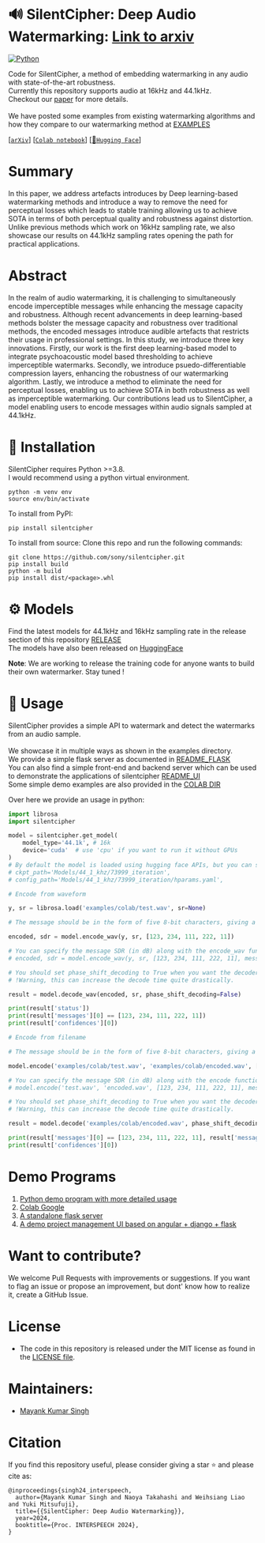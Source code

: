 # :loud_sound: SilentCipher: Deep Audio Watermarking: [Link to arxiv](https://arxiv.org/abs/2406.03822)

<a href="https://www.python.org/"><img alt="Python" src="https://img.shields.io/badge/-Python 3.8+-blue?style=for-the-badge&logo=python&logoColor=white"></a>

Code for SilentCipher, a method of embedding watermarking in any audio with state-of-the-art robustness.<br>
Currently this repository supports audio at 16kHz and 44.1kHz.<br>
Checkout our [paper](https://arxiv.org/abs/2406.03822) for more details.<br>
<br>
We have posted some examples from existing watermarking algorithms and how they compare to our watermarking method at [EXAMPLES](https://interspeech2024.github.io/silentcipher/) 

[[`arXiv`](https://arxiv.org/abs/2406.03822)]
[[`Colab notebook`](https://colab.research.google.com/github/sony/silentcipher/blob/master/examples/colab/demo.ipynb)]
[[🤗`Hugging Face`](https://huggingface.co/Sony/SilentCipher)]

# Summary

In this paper, we address artefacts introduces by Deep learning-based watermarking methods and introduce a way to remove the need for perceptual losses which leads to stable training allowing us to achieve SOTA in terms of both perceptual quality and robustness against distortion. Unlike previous methods which work on 16kHz sampling rate, we also showcase our results on 44.1kHz sampling rates opening the path for practical applications.

# Abstract

In the realm of audio watermarking, it is challenging to simultaneously encode imperceptible messages while enhancing the message capacity and robustness. Although recent advancements in deep learning-based methods bolster the message capacity and robustness over traditional methods, the encoded messages introduce audible artefacts that restricts their usage in professional settings. In this study, we introduce three key innovations. Firstly, our work is the first deep learning-based model to integrate psychoacoustic model based thresholding to achieve imperceptible watermarks. Secondly, we introduce psuedo-differentiable compression layers, enhancing the robustness of our watermarking algorithm. Lastly, we introduce a method to eliminate the need for perceptual losses, enabling us to achieve SOTA in both robustness as well as imperceptible watermarking. Our contributions lead us to SilentCipher, a model enabling users to encode messages within audio signals sampled at 44.1kHz.

# :mate: Installation

SilentCipher requires Python >=3.8.<br>
I would recommend using a python virtual environment.
```
python -m venv env
source env/bin/activate
```

To install from PyPI:

```
pip install silentcipher
```
To install from source: Clone this repo and run the following commands:
```
git clone https://github.com/sony/silentcipher.git
pip install build
python -m build
pip install dist/<package>.whl
```

# :gear: Models

Find the latest models for 44.1kHz and 16kHz sampling rate in the release section of this repository [RELEASE](https://github.com/sony/silentcipher/releases)<br>
The models have also been released on [HuggingFace](https://huggingface.co/Sony/SilentCipher)<br>

**Note**: We are working to release the training code for anyone wants to build their own watermarker. Stay tuned !

# :abacus: Usage

SilentCipher provides a simple API to watermark and detect the watermarks from an audio sample.<br>
<br>
We showcase it in multiple ways as shown in the examples directory.<br>
We provide a simple flask server as documented in [README_FLASK](https://github.com/sony/silentcipher/tree/master/examples/SilentCipherStandaloneServer)<br>
You can also find a simple front-end and backend server which can be used to demonstrate the applications of silentcipher [README_UI](https://github.com/sony/silentcipher/tree/master/examples/WaterMarkingWebsite)<br>
Some simple demo examples are also provided in the [COLAB DIR](https://github.com/sony/silentcipher/tree/master/examples/colab)

Over here we provide an usage in python:

```python
import librosa
import silentcipher

model = silentcipher.get_model(
    model_type='44.1k', # 16k
    device='cuda'  # use 'cpu' if you want to run it without GPUs
)
# By default the model is loaded using hugging face APIs, but you can specify the ckpt_path and config_path manually as well
# ckpt_path='Models/44_1_khz/73999_iteration', 
# config_path='Models/44_1_khz/73999_iteration/hparams.yaml',

# Encode from waveform

y, sr = librosa.load('examples/colab/test.wav', sr=None)

# The message should be in the form of five 8-bit characters, giving a total message capacity of 40 bits 

encoded, sdr = model.encode_wav(y, sr, [123, 234, 111, 222, 11])

# You can specify the message SDR (in dB) along with the encode_wav function. But this may result in unexpected detection accuracy
# encoded, sdr = model.encode_wav(y, sr, [123, 234, 111, 222, 11], message_sdr=47)

# You should set phase_shift_decoding to True when you want the decoder to be robust to audio crops.
# !Warning, this can increase the decode time quite drastically.

result = model.decode_wav(encoded, sr, phase_shift_decoding=False)

print(result['status'])
print(result['messages'][0] == [123, 234, 111, 222, 11])
print(result['confidences'][0])

# Encode from filename

# The message should be in the form of five 8-bit characters, giving a total message capacity of 40 bits 

model.encode('examples/colab/test.wav', 'examples/colab/encoded.wav', [123, 234, 111, 222, 11])

# You can specify the message SDR (in dB) along with the encode function. But this may result in unexpected detection accuracy
# model.encode('test.wav', 'encoded.wav', [123, 234, 111, 222, 11], message_sdr=47)

# You should set phase_shift_decoding to True when you want the decoder to be robust to audio crops.
# !Warning, this can increase the decode time quite drastically.

result = model.decode('examples/colab/encoded.wav', phase_shift_decoding=False)

print(result['messages'][0] == [123, 234, 111, 222, 11], result['messages'][0])
print(result['confidences'][0])
```

# Demo Programs 

1. [Python demo program with more detailed usage](https://github.com/sony/silentcipher/blob/master/examples/colab/demo.py)
2. [Colab Google](https://colab.research.google.com/github/sony/silentcipher/blob/master/examples/colab/demo.ipynb)
3. [A standalone flask server](https://github.com/sony/silentcipher/tree/master/examples/SilentCipherStandaloneServer)
4. [A demo project management UI based on angular + django + flask](https://github.com/sony/silentcipher/tree/master/examples/WaterMarkingWebsite)

# Want to contribute?

 We welcome Pull Requests with improvements or suggestions.
 If you want to flag an issue or propose an improvement, but dont' know how to realize it, create a GitHub Issue.

<!-- # Troubleshooting -->
# License

- The code in this repository is released under the MIT license as found in the [LICENSE file](LICENSE).

# Maintainers:
- [Mayank Kumar Singh](https://github.com/mayank-git-hub)

# Citation

If you find this repository useful, please consider giving a star :star: and please cite as:

```
@inproceedings{singh24_interspeech,
  author={Mayank Kumar Singh and Naoya Takahashi and Weihsiang Liao and Yuki Mitsufuji},
  title={{SilentCipher: Deep Audio Watermarking}},
  year=2024,
  booktitle={Proc. INTERSPEECH 2024},
}
```
